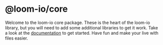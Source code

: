 # @loom-io/core

Welcome to the loom-io core package. These is the heart of the loom-io library, but you will need to add some additional libraries to get it work. Take a look at the [documentation](http://localhost:5173/core/intro) to get started. Have fun and make your live with files easier.
